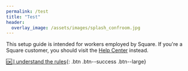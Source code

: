 ```yaml
---
permalink: /test
title: "Test"
header:
  overlay_image: /assets/images/splash_confroom.jpg
---
```


This setup guide is intended for workers employed by Square. If you're a Square customer, you should visit the [Help Center](https://squareup.com/help/) instead.



[🆗 I understand the rules](/){: .btn .btn--success .btn--large}
